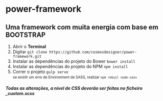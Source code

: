 # power-framework
## Uma framework com muita energia com base em BOOTSTRAP
<ol>
   <li>Abrir o <b>Terminal</b></li>
    <li>Digitar <code>git clone https://github.com/cosmosdesigner/power-framework.git</code></li>
    <li>Instalar as dependências do projeto do Bower <code>bower install</code></li>
    <li>Instalar as dependências do projeto do NPM <code>npm install</code></li>
    <li>Correr o projeto <code>gulp serve</code><br/><small>se existir um erro de Environment de SASS, realizar <code>npm rebuil node-sass</code></small></li>
</ol>

<h5>Todas as alterações, a nível de CSS deverão ser feitas no ficheiro _custom.scss</h5>
